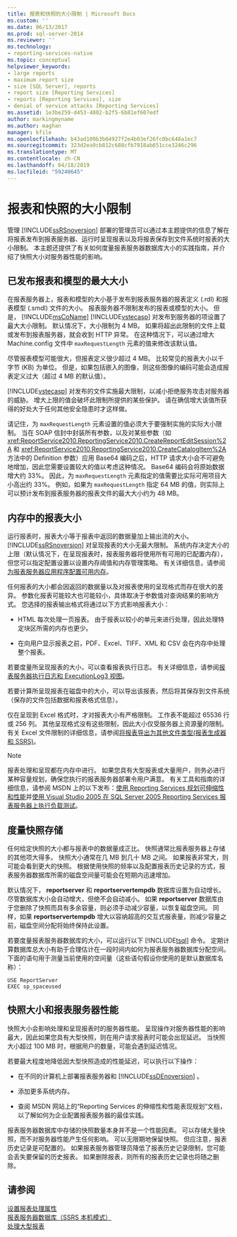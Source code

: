 ```yaml
---
title: 报表和快照的大小限制 | Microsoft Docs
ms.custom: ''
ms.date: 06/13/2017
ms.prod: sql-server-2014
ms.reviewer: ''
ms.technology:
- reporting-services-native
ms.topic: conceptual
helpviewer_keywords:
- large reports
- maximum report size
- size [SQL Server], reports
- report size [Reporting Services]
- reports [Reporting Services], size
- denial of service attacks [Reporting Services]
ms.assetid: 1e3be259-d453-4802-b2f5-6b81ef607edf
author: markingmyname
ms.author: maghan
manager: kfile
ms.openlocfilehash: b43ad109b3b64927f2e4b03ef26fc0bc648a1ec7
ms.sourcegitcommit: 323d2ea9cb812c688cfb7918ab651cce3246c296
ms.translationtype: MT
ms.contentlocale: zh-CN
ms.lasthandoff: 04/18/2019
ms.locfileid: "59240645"
---
```

# <a name="report-and-snapshot-size-limits"></a>报表和快照的大小限制
  管理 [!INCLUDE[ssRSnoversion](../../includes/ssrsnoversion-md.md)] 部署的管理员可以通过本主题提供的信息了解在将报表发布到报表服务器、运行时呈现报表以及将报表保存到文件系统时报表的大小限制。 本主题还提供了有关如何度量报表服务器数据库大小的实践指南，并介绍了快照大小对服务器性能的影响。  
  
## <a name="maximum-size-for-published-reports-and-models"></a>已发布报表和模型的最大大小  
 在报表服务器上，报表和模型的大小基于发布到报表服务器的报表定义 (.rdl) 和报表模型 (.smdl) 文件的大小。 报表服务器不限制发布的报表或模型的大小。 但是， [!INCLUDE[msCoName](../../includes/msconame-md.md)] [!INCLUDE[vstecasp](../../includes/vstecasp-md.md)] 对发布到服务器的项设置了最大大小限制。 默认情况下，大小限制为 4 MB。 如果将超出此限制的文件上载或发布到报表服务器，就会收到 HTTP 异常。 在这种情况下，可以通过增大 Machine.config 文件中 `maxRequestLength` 元素的值来修改该默认值。  
  
 尽管报表模型可能很大，但报表定义很少超过 4 MB。 比较常见的报表大小以千字节 (KB) 为单位。 但是，如果包括嵌入的图像，则这些图像的编码可能会造成报表定义过大（超过 4 MB 的默认值）。  
  
 [!INCLUDE[vstecasp](../../includes/vstecasp-md.md)] 对发布的文件实施最大限制，以减小拒绝服务攻击对服务器的威胁。 增大上限的值会破坏此限制所提供的某些保护。 请在确信增大该值所获得的好处大于任何其他安全隐患时才这样做。  
  
 请记住，为 `maxRequestLength` 元素设置的值必须大于要强制实施的实际大小限制。 当在 SOAP 信封中封装所有参数，以及对某些参数（如 <xref:ReportService2010.ReportingService2010.CreateReportEditSession%2A> 和 <xref:ReportService2010.ReportingService2010.CreateCatalogItem%2A> 方法中的 Definition 参数）应用 Base64 编码之后，HTTP 请求大小会不可避免地增加，因此您需要设置较大的值以考虑这种情况。 Base64 编码会将原始数据增大约 33%。 因此，为 `maxRequestLength` 元素指定的值需要比实际可用项目大小高出约 33%。 例如，如果为 `maxRequestLength` 指定 64 MB 的值，则实际上可以预计发布到报表服务器的报表文件的最大大小约为 48 MB。  
  
## <a name="report-size-in-memory"></a>内存中的报表大小  
 运行报表时，报表大小等于报表中返回的数据量加上输出流的大小。 [!INCLUDE[ssRSnoversion](../../includes/ssrsnoversion-md.md)] 对呈现报表的大小无最大限制。 系统内存决定大小的上限（默认情况下，在呈现报表时，报表服务器将使用所有可用的已配置内存），但您可以指定配置设置以设置内存阈值和内存管理策略。 有关详细信息，请参阅 [为报表服务器应用程序配置可用内存](../report-server/configure-available-memory-for-report-server-applications.md)。  
  
 任何报表的大小都会因返回的数据量以及对报表使用的呈现格式而存在很大的差异。 参数化报表可能较大也可能较小，具体取决于参数值对查询结果的影响方式。 您选择的报表输出格式将通过以下方式影响报表大小：  
  
-   HTML 每次处理一页报表。 由于报表以较小的单元来进行处理，因此处理特定块区所需的内存也更少。  
  
-   在向用户显示报表之前，PDF、Excel、TIFF、XML 和 CSV 会在内存中处理整个报表。  
  
 若要度量所呈现报表的大小，可以查看报表执行日志。 有关详细信息，请参阅[报表服务器执行日志和 ExecutionLog3 视图](report-server-executionlog-and-the-executionlog3-view.md)。  
  
 若要计算所呈现报表在磁盘中的大小，可以导出该报表，然后将其保存到文件系统（保存的文件包括数据和报表格式信息）。  
  
 仅在呈现到 Excel 格式时，才对报表大小有严格限制。 工作表不能超过 65536 行或 256 列。 其他呈现格式没有这些限制，因此大小仅受服务器上资源量的限制。 有关 Excel 文件限制的详细信息，请参阅[将报表导出为其他文件类型&#40;报表生成器和 SSRS&#41;](../export-a-report-as-another-file-type-report-builder-and-ssrs.md)。  
  
> [!NOTE]  
>  报表处理和呈现都在内存中进行。 如果您具有大型报表或大量用户，则务必进行某种容量规划，确保您执行的报表服务器部署令用户满意。 有关工具和指南的详细信息，请参阅 MSDN 上的以下发布：[使用 Reporting Services 规划可伸缩性和性能](http://spmarchitecture.com/ssrs-architecture/planning-for-scalability-and-performance-reporting-services-70744/)并[使用 Visual Studio 2005 在 SQL Server 2005 Reporting Services 报表服务器上执行负载测试](https://go.microsoft.com/fwlink/?LinkID=77519)。  
  
## <a name="measuring-snapshot-storage"></a>度量快照存储  
 任何给定快照的大小都与报表中的数据量成正比。 快照通常比报表服务器上存储的其他项大得多。 快照大小通常在几 MB 到几十 MB 之间。 如果报表非常大，则可能会看到更大的快照。 根据使用快照的频率以及配置报表历史记录的方式，报表服务器数据库所需的磁盘空间量可能会在短期内迅速增加。  
  
 默认情况下， **reportserver** 和 **reportservertempdb** 数据库设置为自动增长。 尽管数据库大小会自动增大，但绝不会自动减小。 如果 **reportserver** 数据库由于您删除了快照而具有多余容量，则必须手动减少容量，以恢复磁盘空间。 同样，如果 **reportservertempdb** 增大以容纳超高的交互式报表量，则减少容量之前，磁盘空间分配将始终保持此设置。  
  
 若要度量报表服务器数据库的大小，可以运行以下 [!INCLUDE[tsql](../../includes/tsql-md.md)] 命令。 定期计算数据库总大小有助于合理估计在一段时间内如何为报表服务器数据库分配空间。 下面的语句用于测量当前使用的空间量（这些语句假设你使用的是默认数据库名称）：  
  
```  
USE ReportServer  
EXEC sp_spaceused  
```  
  
## <a name="snapshot-size-and-report-server-performance"></a>快照大小和报表服务器性能  
 快照大小会影响处理和呈现报表时的服务器性能。 呈现操作对服务器性能的影响最大，因此如果您具有大型快照，则在用户请求报表时可能会出现延迟。 当快照大小超过 100 MB 时，根据用户的数量，可能会遇到延迟情况。  
  
 若要最大程度地降低因大型快照造成的性能延迟，可以执行以下操作：  
  
-   在不同的计算机上部署报表服务器和 [!INCLUDE[ssDEnoversion](../../includes/ssdenoversion-md.md)] 。  
  
-   添加更多系统内存。  
  
-   查阅 MSDN 网站上的“Reporting Services 的伸缩性和性能表现规划”文档，以了解如何为企业配置报表服务器的最佳实践。  
  
 报表服务器数据库中存储的快照数量本身并不是一个性能因素。 可以存储大量快照，而不对服务器性能产生任何影响。 可以无限期地保留快照。 但应注意，报表历史记录是可配置的。 如果报表服务器管理员降低了报表历史记录限制，您可能会丢失要保留的历史报表。 如果删除报表，则所有的报表历史记录也将随之删除。  
  
## <a name="see-also"></a>请参阅  
 [设置报表处理属性](set-report-processing-properties.md)   
 [报表服务器数据库（SSRS 本机模式）](report-server-database-ssrs-native-mode.md)   
 [处理大型报表](process-large-reports.md)  
  
  
